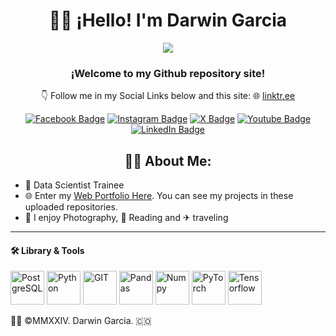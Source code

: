 # <h1 align="center">🙋‍♂️ ¡Hello! I'm Darwin Garcia </h1>
<!-- First Section Pane -->
<div id="header" align="center">
  <img src="https://raw.githubusercontent.com/darwin-garcia/Arch-Linux-Hyprland/refs/heads/main/Data%20Science%20Package%20in%20Arch%20Linux/20250715_103516.jpg" width+"500">
  <!--<img src="https://cdn-icons-png.flaticon.com/512/5408/5408783.png" width="150"  -->
  <h3 align="center">¡Welcome to my Github repository site!</h3>
  <p align="center">👇 Follow me in my Social Links below and this site: 🌐 <a href="https://linktr.ee/idarwingarcia"> linktr.ee</a></p>
  <!-- Social Media Badge Section -->
  <div id="badges">
  <a href="https://www.facebook.com/imdarwingarcia"><img src="https://img.shields.io/badge/Facebook-1877F2?style=for-the-badge&logo=facebook&logoColor=white" alt="Facebook Badge"/></a>
  <a href="https://www.instagram.com/itsdarwingarcia"><img src="https://img.shields.io/badge/Instagram-E4405F?style=for-the-badge&logo=instagram&logoColor=white" alt="Instagram Badge"/></a>
  <a href="https://x.com/_DarwinGarcia_"><img src="https://img.shields.io/badge/X-000000?style=for-the-badge&logo=x&logoColor=white" alt="X Badge"/></a>
  <a href="https://www.youtube.com/@Darwin-Garcia"><img src="https://img.shields.io/badge/YouTube-red?style=for-the-badge&logo=youtube&logoColor=white" alt="Youtube Badge"/></a>
  <a href="https://www.linkedin.com/in/darwingarc%C3%ADa/"><img src="https://img.shields.io/badge/LinkedIn-blue?style=for-the-badge&logo=linkedin&logoColor=white" alt="LinkedIn Badge"/></a>
</div>
</div>
<!-- About Me Section -->
<h2 align="center"> 👨‍💻 About Me: </h2>
<ul>
<li> 💼 Data Scientist Trainee</li>
<li> 🌐 Enter my <a href="https://www.darwin-garcia.co">Web Portfolio Here</a>. You can see my projects in these uploaded repositories.</li>
<li> 📸 I enjoy Photography, 📖 Reading and ✈ traveling </li>
</ul>

- - -

<h4>🛠️ Library & Tools</h4>
<p>
  <img src="https://upload.wikimedia.org/wikipedia/commons/2/29/Postgresql_elephant.svg" width="54" height="54" alt="PostgreSQL"/>
  <img src="https://upload.wikimedia.org/wikipedia/commons/c/c3/Python-logo-notext.svg" width="54" height="54" alt="Python"/>
  <img src="https://upload.wikimedia.org/wikipedia/commons/3/3f/Git_icon.svg" width="54" height="54" alt="GIT"/>

   <img src="https://cdn.worldvectorlogo.com/logos/pandas.svg" width="54" height="54" alt="Pandas"/>
   <img src="https://logosandtypes.com/wp-content/uploads/2024/02/numpy.svg" width="54" height="54" alt="Numpy"/>
   <img src="https://upload.wikimedia.org/wikipedia/commons/1/10/PyTorch_logo_icon.svg" width="54" height="54" alt="PyTorch"/>
   <img src="https://upload.wikimedia.org/wikipedia/commons/2/2d/Tensorflow_logo.svg" width="54" height="54" alt="Tensorflow"/>
   
</p>

👨‍💻 ©MMXXIV. Darwin Garcia. 🇨🇴
